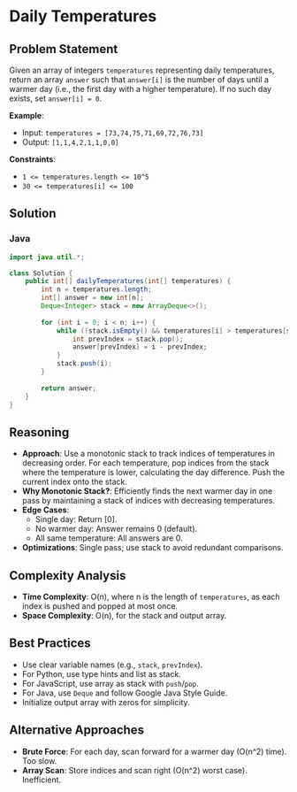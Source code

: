 # Daily Temperatures

## Problem Statement
Given an array of integers `temperatures` representing daily temperatures, return an array `answer` such that `answer[i]` is the number of days until a warmer day (i.e., the first day with a higher temperature). If no such day exists, set `answer[i] = 0`.

**Example**:
- Input: `temperatures = [73,74,75,71,69,72,76,73]`
- Output: `[1,1,4,2,1,1,0,0]`

**Constraints**:
- `1 <= temperatures.length <= 10^5`
- `30 <= temperatures[i] <= 100`

## Solution

### Java
```java
import java.util.*;

class Solution {
    public int[] dailyTemperatures(int[] temperatures) {
        int n = temperatures.length;
        int[] answer = new int[n];
        Deque<Integer> stack = new ArrayDeque<>();
        
        for (int i = 0; i < n; i++) {
            while (!stack.isEmpty() && temperatures[i] > temperatures[stack.peek()]) {
                int prevIndex = stack.pop();
                answer[prevIndex] = i - prevIndex;
            }
            stack.push(i);
        }
        
        return answer;
    }
}
```

## Reasoning
- **Approach**: Use a monotonic stack to track indices of temperatures in decreasing order. For each temperature, pop indices from the stack where the temperature is lower, calculating the day difference. Push the current index onto the stack.
- **Why Monotonic Stack?**: Efficiently finds the next warmer day in one pass by maintaining a stack of indices with decreasing temperatures.
- **Edge Cases**:
  - Single day: Return [0].
  - No warmer day: Answer remains 0 (default).
  - All same temperature: All answers are 0.
- **Optimizations**: Single pass; use stack to avoid redundant comparisons.

## Complexity Analysis
- **Time Complexity**: O(n), where n is the length of `temperatures`, as each index is pushed and popped at most once.
- **Space Complexity**: O(n), for the stack and output array.

## Best Practices
- Use clear variable names (e.g., `stack`, `prevIndex`).
- For Python, use type hints and list as stack.
- For JavaScript, use array as stack with `push`/`pop`.
- For Java, use `Deque` and follow Google Java Style Guide.
- Initialize output array with zeros for simplicity.

## Alternative Approaches
- **Brute Force**: For each day, scan forward for a warmer day (O(n^2) time). Too slow.
- **Array Scan**: Store indices and scan right (O(n^2) worst case). Inefficient.